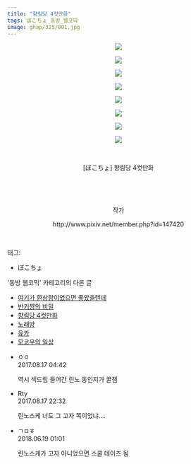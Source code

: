 ```yaml
---
title: "향림당 4컷만화"
tags: ぼこちょ 동방_웹코믹
image: ghap/325/001.jpg
---
```

<div class="article">
<p style="text-align: center; clear: none; float: none;"><img src="{{ site.nasurl }}/ghap/325/001.jpg"/></p>
<p style="text-align: center; clear: none; float: none;"><img src="{{ site.nasurl }}/ghap/325/002.jpg"/></p>
<p style="text-align: center; clear: none; float: none;"><img src="{{ site.nasurl }}/ghap/325/003.jpg"/></p>
<p style="text-align: center; clear: none; float: none;"><img src="{{ site.nasurl }}/ghap/325/004.jpg"/></p>
<p style="text-align: center; clear: none; float: none;"><img src="{{ site.nasurl }}/ghap/325/005.jpg"/></p>
<p style="text-align: center; clear: none; float: none;"><img src="{{ site.nasurl }}/ghap/325/006.jpg"/></p>
<p style="text-align: center; clear: none; float: none;"><img src="{{ site.nasurl }}/ghap/325/007.jpg"/></p>
<p style="text-align: center; clear: none; float: none;"><img src="{{ site.nasurl }}/ghap/325/008.jpg"/></p>
<p style="text-align: center; clear: none; float: none;"><br/></p>
<p style="text-align: center; clear: none; float: none;">[ぼこちょ] 향림당 4컷만화</p>
<p style="text-align: center; clear: none; float: none;"><br/></p>
<p style="text-align: center; clear: none; float: none;"><br/></p>
<p style="text-align: center; clear: none; float: none;">작가</p>
<p style="text-align: center; clear: none; float: none;">http://www.pixiv.net/member.php?id=147420</p>
<p><br/></p>
</div><div class="tagTrail">
<p>태그: </p>
<ul>
<li>ぼこちょ</li>
</ul>
</div><div class="another">
<p>'동방 웹코믹' 카테고리의 다른 글</p>
<ul>
<li><a href="/2016-06-20-ghap_333">여기가 환상항이었으면 좋았을텐데</a></li>
<li><a href="/2016-06-20-ghap_329">반키쨩의 비밀</a></li>
<li><a href="/2016-06-20-ghap_325">향림당 4컷만화</a></li>
<li><a href="/2016-06-20-ghap_324">노래방</a></li>
<li><a href="/2016-06-20-ghap_320">유카</a></li>
<li><a href="/2016-06-20-ghap_319">모코우의 일상</a></li>
</ul>
</div><div class="cb_module cb_fluid">
<div class="cb_wrt cb_profile">
<div class="comment">
<ul>
<li class="cb_thumb_off" id="comment15061470">
<div class="cb_comment_area">
<div class="cb_info_area">
<div class="cb_section">
<span class="cb_nick_name">ㅇㅇ</span>
</div>
<div class="cb_section">
<span class="cb_date">2017.08.17 04:42 </span>
</div>
</div>
<div class="cb_dsc_comment">
<p class="cb_dsc">
											역시 섹드립 들어간 린노 동인지가 꿀잼
										</p>
</div>
</div></li>
<li class="cb_thumb_off" id="comment15062351">
<div class="cb_comment_area">
<div class="cb_info_area">
<div class="cb_section">
<span class="cb_nick_name">Rty</span>
</div>
<div class="cb_section">
<span class="cb_date">2017.08.17 22:32 </span>
</div>
</div>
<div class="cb_dsc_comment">
<p class="cb_dsc">
											린노스케 너도 그 고자 쪽이었냐....
										</p>
</div>
</div></li>
<li class="cb_thumb_off" id="comment15272353">
<div class="cb_comment_area">
<div class="cb_info_area">
<div class="cb_section">
<span class="cb_nick_name">ㄱㅁㅎ</span>
</div>
<div class="cb_section">
<span class="cb_date">2018.06.19 01:01 </span>
</div>
</div>
<div class="cb_dsc_comment">
<p class="cb_dsc">
											린노스케가 고자 아니었으면 스쿨 데이즈 됨
										</p>
</div>
</div></li>
</ul>
</div>
</div><!-- commentList close -->
</div>